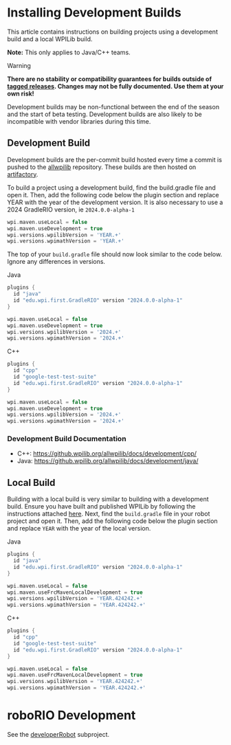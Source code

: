 # Installing Development Builds

This article contains instructions on building projects using a development build and a local WPILib build.

**Note:** This only applies to Java/C++ teams.

> [!WARNING]
> **There are no stability or compatibility guarantees for builds outside of [tagged releases](https://github.com/wpilibsuite/allwpilib/releases). Changes may not be fully documented. Use them at your own risk!**
>
> Development builds may be non-functional between the end of the season and the start of beta testing. Development builds are also likely to be incompatible with vendor libraries during this time.

## Development Build

Development builds are the per-commit build hosted every time a commit is pushed to the [allwpilib](https://github.com/wpilibsuite/allwpilib/) repository. These builds are then hosted on [artifactory](https://frcmaven.wpi.edu/artifactory/webapp/#/home).

To build a project using a development build, find the build.gradle file and open it. Then, add the following code below the plugin section and replace YEAR with the year of the development version. It is also necessary to use a 2024 GradleRIO version, ie `2024.0.0-alpha-1`

```groovy
wpi.maven.useLocal = false
wpi.maven.useDevelopment = true
wpi.versions.wpilibVersion = 'YEAR.+'
wpi.versions.wpimathVersion = 'YEAR.+'
```

The top of your ``build.gradle`` file should now look similar to the code below. Ignore any differences in versions.

Java
```groovy
plugins {
  id "java"
  id "edu.wpi.first.GradleRIO" version "2024.0.0-alpha-1"
}

wpi.maven.useLocal = false
wpi.maven.useDevelopment = true
wpi.versions.wpilibVersion = '2024.+'
wpi.versions.wpimathVersion = '2024.+'
```

C++
```groovy
plugins {
  id "cpp"
  id "google-test-test-suite"
  id "edu.wpi.first.GradleRIO" version "2024.0.0-alpha-1"
}

wpi.maven.useLocal = false
wpi.maven.useDevelopment = true
wpi.versions.wpilibVersion = '2024.+'
wpi.versions.wpimathVersion = '2024.+'
```

### Development Build Documentation

* C++: https://github.wpilib.org/allwpilib/docs/development/cpp/
* Java: https://github.wpilib.org/allwpilib/docs/development/java/

## Local Build

Building with a local build is very similar to building with a development build. Ensure you have built and published WPILib by following the instructions attached [here](https://github.com/wpilibsuite/allwpilib#building-wpilib). Next, find the ``build.gradle`` file in your robot project and open it. Then, add the following code below the plugin section and replace ``YEAR`` with the year of the local version.

Java
```groovy
plugins {
  id "java"
  id "edu.wpi.first.GradleRIO" version "2024.0.0-alpha-1"
}

wpi.maven.useLocal = false
wpi.maven.useFrcMavenLocalDevelopment = true
wpi.versions.wpilibVersion = 'YEAR.424242.+'
wpi.versions.wpimathVersion = 'YEAR.424242.+'
```

C++
```groovy
plugins {
  id "cpp"
  id "google-test-test-suite"
  id "edu.wpi.first.GradleRIO" version "2024.0.0-alpha-1"
}

wpi.maven.useLocal = false
wpi.maven.useFrcMavenLocalDevelopment = true
wpi.versions.wpilibVersion = 'YEAR.424242.+'
wpi.versions.wpimathVersion = 'YEAR.424242.+'
```

# roboRIO Development

See the [developerRobot](developerRobot/README.md) subproject.
